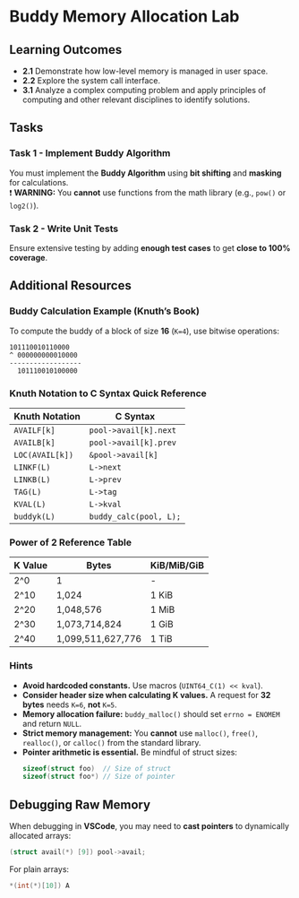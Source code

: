 # Buddy Memory Allocation Lab

## Learning Outcomes
- **2.1** Demonstrate how low-level memory is managed in user space.
- **2.2** Explore the system call interface.
- **3.1** Analyze a complex computing problem and apply principles of computing and other relevant disciplines to identify solutions.

## Tasks
### Task 1 - Implement Buddy Algorithm
You must implement the **Buddy Algorithm** using **bit shifting** and **masking** for calculations.  
❗ **WARNING:** You **cannot** use functions from the math library (e.g., `pow()` or `log2()`).

### Task 2 - Write Unit Tests
Ensure extensive testing by adding **enough test cases** to get **close to 100% coverage**.

## Additional Resources
### Buddy Calculation Example (Knuth’s Book)
To compute the buddy of a block of size **16** (`K=4`), use bitwise operations:

```
101110010110000
^ 000000000010000
------------------
  101110010100000
```

### Knuth Notation to C Syntax Quick Reference
| Knuth Notation | C Syntax |
|---------------|----------|
| `AVAILF[k]`   | `pool->avail[k].next` |
| `AVAILB[k]`   | `pool->avail[k].prev` |
| `LOC(AVAIL[k])` | `&pool->avail[k]` |
| `LINKF(L)` | `L->next` |
| `LINKB(L)` | `L->prev` |
| `TAG(L)` | `L->tag` |
| `KVAL(L)` | `L->kval` |
| `buddyk(L)` | `buddy_calc(pool, L);` |

### Power of 2 Reference Table
| K Value | Bytes | KiB/MiB/GiB |
|---------|-------|------------|
| 2^0 | 1 | - |
| 2^10 | 1,024 | 1 KiB |
| 2^20 | 1,048,576 | 1 MiB |
| 2^30 | 1,073,714,824 | 1 GiB |
| 2^40 | 1,099,511,627,776 | 1 TiB |

### Hints
- **Avoid hardcoded constants.** Use macros (`UINT64_C(1) << kval`).
- **Consider header size when calculating K values.** A request for **32 bytes** needs `K=6`, **not** `K=5`.
- **Memory allocation failure:** `buddy_malloc()` should set `errno = ENOMEM` and return `NULL`.
- **Strict memory management:** You **cannot** use `malloc()`, `free()`, `realloc()`, or `calloc()` from the standard library.
- **Pointer arithmetic is essential.** Be mindful of struct sizes:
  ```c
  sizeof(struct foo)  // Size of struct
  sizeof(struct foo*) // Size of pointer
  ```

## Debugging Raw Memory
When debugging in **VSCode**, you may need to **cast pointers** to dynamically allocated arrays:

```c
(struct avail(*) [9]) pool->avail;
```

For plain arrays:
```c
*(int(*)[10]) A
```

